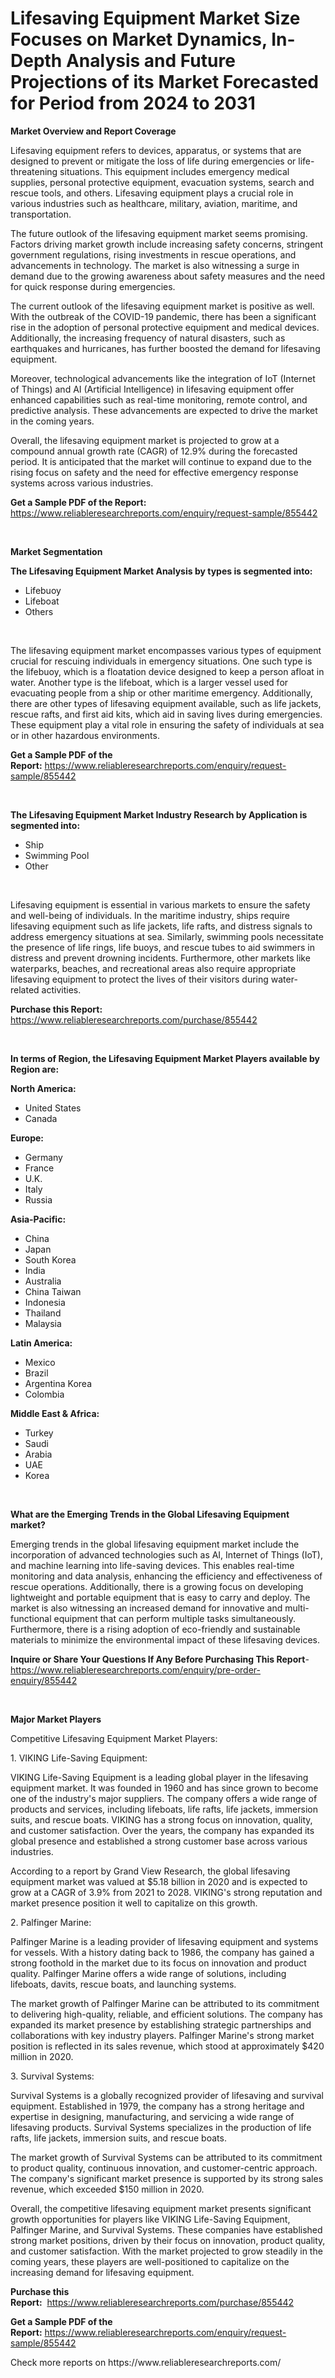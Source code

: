 <p><h1>Lifesaving Equipment Market Size Focuses on Market Dynamics, In-Depth Analysis and Future Projections of its Market Forecasted for Period from 2024 to 2031</h1></p><p><strong>Market Overview and Report Coverage</strong></p>
<p><p>Lifesaving equipment refers to devices, apparatus, or systems that are designed to prevent or mitigate the loss of life during emergencies or life-threatening situations. This equipment includes emergency medical supplies, personal protective equipment, evacuation systems, search and rescue tools, and others. Lifesaving equipment plays a crucial role in various industries such as healthcare, military, aviation, maritime, and transportation.</p><p>The future outlook of the lifesaving equipment market seems promising. Factors driving market growth include increasing safety concerns, stringent government regulations, rising investments in rescue operations, and advancements in technology. The market is also witnessing a surge in demand due to the growing awareness about safety measures and the need for quick response during emergencies.</p><p>The current outlook of the lifesaving equipment market is positive as well. With the outbreak of the COVID-19 pandemic, there has been a significant rise in the adoption of personal protective equipment and medical devices. Additionally, the increasing frequency of natural disasters, such as earthquakes and hurricanes, has further boosted the demand for lifesaving equipment.</p><p>Moreover, technological advancements like the integration of IoT (Internet of Things) and AI (Artificial Intelligence) in lifesaving equipment offer enhanced capabilities such as real-time monitoring, remote control, and predictive analysis. These advancements are expected to drive the market in the coming years.</p><p>Overall, the lifesaving equipment market is projected to grow at a compound annual growth rate (CAGR) of 12.9% during the forecasted period. It is anticipated that the market will continue to expand due to the rising focus on safety and the need for effective emergency response systems across various industries.</p></p>
<p><strong>Get a Sample PDF of the Report:</strong> <a href="https://www.reliableresearchreports.com/enquiry/request-sample/855442">https://www.reliableresearchreports.com/enquiry/request-sample/855442</a></p>
<p>&nbsp;</p>
<p><strong>Market Segmentation</strong></p>
<p><strong>The Lifesaving Equipment Market Analysis by types is segmented into:</strong></p>
<p><ul><li>Lifebuoy</li><li>Lifeboat</li><li>Others</li></ul></p>
<p>&nbsp;</p>
<p><p>The lifesaving equipment market encompasses various types of equipment crucial for rescuing individuals in emergency situations. One such type is the lifebuoy, which is a floatation device designed to keep a person afloat in water. Another type is the lifeboat, which is a larger vessel used for evacuating people from a ship or other maritime emergency. Additionally, there are other types of lifesaving equipment available, such as life jackets, rescue rafts, and first aid kits, which aid in saving lives during emergencies. These equipment play a vital role in ensuring the safety of individuals at sea or in other hazardous environments.</p></p>
<p><strong>Get a Sample PDF of the Report:</strong>&nbsp;<a href="https://www.reliableresearchreports.com/enquiry/request-sample/855442">https://www.reliableresearchreports.com/enquiry/request-sample/855442</a></p>
<p>&nbsp;</p>
<p><strong>The Lifesaving Equipment Market Industry Research by Application is segmented into:</strong></p>
<p><ul><li>Ship</li><li>Swimming Pool</li><li>Other</li></ul></p>
<p>&nbsp;</p>
<p><p>Lifesaving equipment is essential in various markets to ensure the safety and well-being of individuals. In the maritime industry, ships require lifesaving equipment such as life jackets, life rafts, and distress signals to address emergency situations at sea. Similarly, swimming pools necessitate the presence of life rings, life buoys, and rescue tubes to aid swimmers in distress and prevent drowning incidents. Furthermore, other markets like waterparks, beaches, and recreational areas also require appropriate lifesaving equipment to protect the lives of their visitors during water-related activities.</p></p>
<p><strong>Purchase this Report:</strong>&nbsp; <a href="https://www.reliableresearchreports.com/purchase/855442">https://www.reliableresearchreports.com/purchase/855442</a></p>
<p>&nbsp;</p>
<p><strong>In terms of Region, the Lifesaving Equipment Market Players available by Region are:</strong></p>
<p>
    <p> <strong> North America: </strong>
        <ul>
            <li>United States</li>
            <li>Canada</li>
        </ul>
        </p> 
    <p> <strong> Europe: </strong>
        <ul>
            <li>Germany</li>
            <li>France</li>
            <li>U.K.</li>
            <li>Italy</li>
            <li>Russia</li>
        </ul>
        </p> 
    <p> <strong> Asia-Pacific: </strong>
        <ul>
            <li>China</li>
            <li>Japan</li>
            <li>South Korea</li>
            <li>India</li>
            <li>Australia</li>
            <li>China Taiwan</li>
            <li>Indonesia</li>
            <li>Thailand</li>
            <li>Malaysia</li>
        </ul>
        </p> 
    <p> <strong> Latin America: </strong>
        <ul>
            <li>Mexico</li>
            <li>Brazil</li>
            <li>Argentina Korea</li>
            <li>Colombia</li>
        </ul>
        </p> 
    <p> <strong> Middle East & Africa: </strong>
        <ul>
            <li>Turkey</li>
            <li>Saudi</li>
            <li>Arabia</li>
            <li>UAE</li>
            <li>Korea</li>
        </ul>
    </p>
    </p>
<p>&nbsp;</p>
<p><strong>What are the Emerging Trends in the Global Lifesaving Equipment market?</strong></p>
<p><p>Emerging trends in the global lifesaving equipment market include the incorporation of advanced technologies such as AI, Internet of Things (IoT), and machine learning into life-saving devices. This enables real-time monitoring and data analysis, enhancing the efficiency and effectiveness of rescue operations. Additionally, there is a growing focus on developing lightweight and portable equipment that is easy to carry and deploy. The market is also witnessing an increased demand for innovative and multi-functional equipment that can perform multiple tasks simultaneously. Furthermore, there is a rising adoption of eco-friendly and sustainable materials to minimize the environmental impact of these lifesaving devices.</p></p>
<p><strong>Inquire or Share Your Questions If Any Before Purchasing This Report</strong>- <a href="https://www.reliableresearchreports.com/enquiry/pre-order-enquiry/855442">https://www.reliableresearchreports.com/enquiry/pre-order-enquiry/855442</a></p>
<p>&nbsp;</p>
<p><strong>Major Market Players</strong></p>
<p><p>Competitive Lifesaving Equipment Market Players:</p><p>1. VIKING Life-Saving Equipment:</p><p>VIKING Life-Saving Equipment is a leading global player in the lifesaving equipment market. It was founded in 1960 and has since grown to become one of the industry's major suppliers. The company offers a wide range of products and services, including lifeboats, life rafts, life jackets, immersion suits, and rescue boats. VIKING has a strong focus on innovation, quality, and customer satisfaction. Over the years, the company has expanded its global presence and established a strong customer base across various industries.</p><p>According to a report by Grand View Research, the global lifesaving equipment market was valued at $5.18 billion in 2020 and is expected to grow at a CAGR of 3.9% from 2021 to 2028. VIKING's strong reputation and market presence position it well to capitalize on this growth.</p><p>2. Palfinger Marine:</p><p>Palfinger Marine is a leading provider of lifesaving equipment and systems for vessels. With a history dating back to 1986, the company has gained a strong foothold in the market due to its focus on innovation and product quality. Palfinger Marine offers a wide range of solutions, including lifeboats, davits, rescue boats, and launching systems.</p><p>The market growth of Palfinger Marine can be attributed to its commitment to delivering high-quality, reliable, and efficient solutions. The company has expanded its market presence by establishing strategic partnerships and collaborations with key industry players. Palfinger Marine's strong market position is reflected in its sales revenue, which stood at approximately $420 million in 2020.</p><p>3. Survival Systems:</p><p>Survival Systems is a globally recognized provider of lifesaving and survival equipment. Established in 1979, the company has a strong heritage and expertise in designing, manufacturing, and servicing a wide range of lifesaving products. Survival Systems specializes in the production of life rafts, life jackets, immersion suits, and rescue boats.</p><p>The market growth of Survival Systems can be attributed to its commitment to product quality, continuous innovation, and customer-centric approach. The company's significant market presence is supported by its strong sales revenue, which exceeded $150 million in 2020.</p><p>Overall, the competitive lifesaving equipment market presents significant growth opportunities for players like VIKING Life-Saving Equipment, Palfinger Marine, and Survival Systems. These companies have established strong market positions, driven by their focus on innovation, product quality, and customer satisfaction. With the market projected to grow steadily in the coming years, these players are well-positioned to capitalize on the increasing demand for lifesaving equipment.</p></p>
<p><strong>Purchase this Report:</strong>&nbsp;&nbsp;<a href="https://www.reliableresearchreports.com/purchase/855442">https://www.reliableresearchreports.com/purchase/855442</a></p>
<p></p>
<p><strong>Get a Sample PDF of the Report:</strong>&nbsp;<a href="https://www.reliableresearchreports.com/enquiry/request-sample/855442">https://www.reliableresearchreports.com/enquiry/request-sample/855442</a></p>
<p>Check more reports on https://www.reliableresearchreports.com/</p>